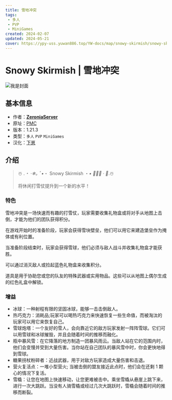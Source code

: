 ```yaml
---
title: 雪地冲突
tags: 
 - 多人
 - PVP
 - MiniGames
created: 2024-02-07
updated: 2024-05-21
cover: https://ypy-uss.yuwan886.top/YW-docs/map/snowy-skirmish/snowy-skirmish.jpg
---
```


# Snowy Skirmish | 雪地冲突
![我是封面](https://ypy-uss.yuwan886.top/YW-docs/map/snowy-skirmish/snowy-skirmish.jpg)
## 基本信息

- 作者：[**ZeroniaServer**](https://www.planetminecraft.com/member/zeroniaserver/)
- 原址：[PMC](https://www.planetminecraft.com/project/snowy-skirmish/)
- 版本：1.21.3
- 类型：`多人` `PVP` `MiniGames`
- 汉化：[下崽](https://pan.quark.cn/s/05ad4fc53b7d)


## 介绍

> ☃️ .*・ ‧❄。゚ •*・ Snowy Skirmish ・*• ゚。❄ ‧ ・*.☃️
> 
> 
> 将休闲打雪仗提升到一个新的水平！
>

### 特色

雪地冲突是一场快速而有趣的打雪仗，玩家需要收集礼物盒或将对手从地图上击倒，才能为他们的团队获得积分。

在游戏开始时的准备阶段，玩家会获得雪块壁垒，他们可以用它来建造堡垒作为掩体或有利位置。

当准备阶段结束时，玩家会获得雪球，他们必须与敌人战斗并收集礼物盒才能获胜。

可以通过消灭敌人或捡起蓝色礼物盒来收集积分。

道具是用于协助您或您的队友的特殊武器或实用物品。这些可以从地图上偶尔生成的红色礼盒中解锁。

### 增益

- 冰球：一种射程有限的坚固冰球，能够一击击倒敌人。
- 热巧克力：消耗品;玩家可以喝热巧克力来快速恢复一些生命值，而被淘汰的玩家可以用它来恢复自己。
- 雪球炮塔：一个友好的雪人，会向靠近它的敌方玩家发射一阵阵雪球。它们可以用雪球和冰球摧毁，并且会随着时间的推移而融化。
- 瓶中暴风雪：在它降落的地方制造一团暴风雨云。当敌人站在它的范围内时，他们会变慢并受到大量伤害。当你站在自己团队的暴风雪中时，你会更快地得到雪球。
- 糖果拐杖粉碎者：近战武器，用于对敌方玩家造成大量伤害和击退。
- 营火复活点：一堆小型营火; 当被击倒的盟友接近此点时，他们会在还剩 1 颗心的情况下复活。
- 雪橇：让您在地图上快速移动，让您更难被击中。乘坐雪橇从悬崖上跳下来，进行一次大跳跃。当没有人骑雪橇或经过几次大跳跃时，雪橇会随着时间的推移而断裂。